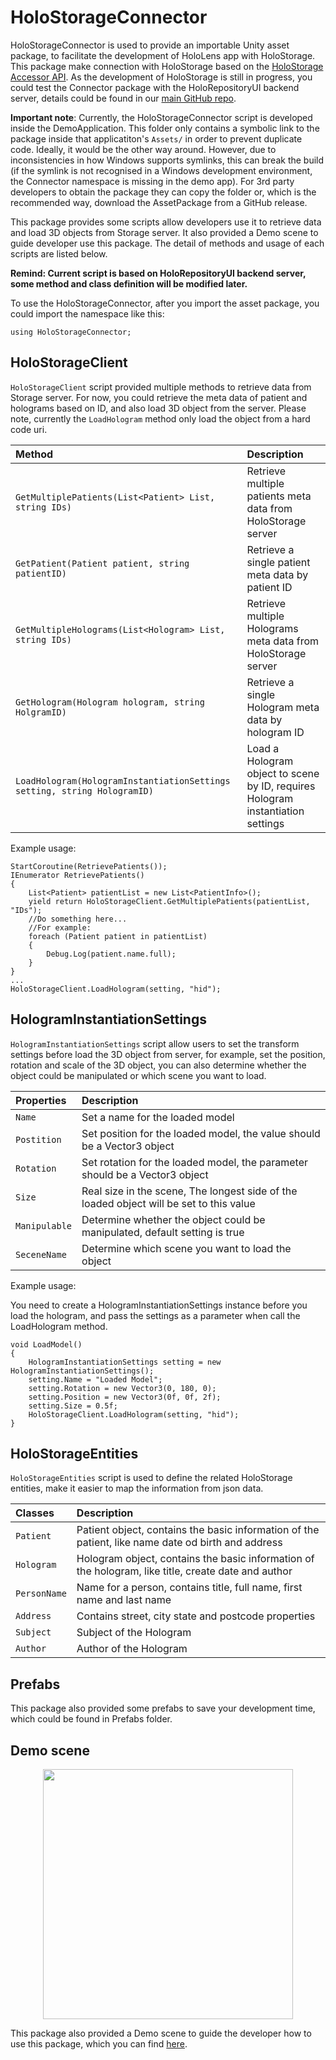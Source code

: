 # HoloStorageConnector
HoloStorageConnector is used to provide an importable Unity asset package, to facilitate the development of HoloLens app with HoloStorage. This package make connection with HoloStorage based on the [HoloStorage Accessor API](https://app.swaggerhub.com/apis/boonwj/HoloRepository/1.0.0#/default/get_patients). As the development of HoloStorage is still in progress, you could test the Connector package with the HoloRepositoryUI backend server, details could be found in our [main GitHub repo](https://github.com/nbckr/HoloRepository-Core).

**Important note**: Currently, the HoloStorageConnector script is developed inside the DemoApplication. This folder only contains a symbolic link to the package inside that applicatiton's `Assets/` in order to prevent duplicate code. Ideally, it would be the other way around. However, due to inconsistencies in how Windows supports symlinks, this can break the build (if the symlink is not recognised in a Windows development environment, the Connector namespace is missing in the demo app). For 3rd party developers to obtain the package they can copy the folder or, which is the recommended way, download the AssetPackage from a GitHub release. 

This package provides some scripts allow developers use it to retrieve data and load 3D objects from Storage server. It also provided a Demo scene to guide developer use this package. The detail of methods and usage of each scripts are listed below.

**Remind: Current script is based on HoloRepositoryUI backend server, some method and class definition will be modified later.**

To use the HoloStorageConnector, after you import the asset package, you could import the namespace like this:
```
using HoloStorageConnector;
```

## HoloStorageClient
`HoloStorageClient` script provided multiple methods to retrieve data from Storage server. For now, you could retrieve the meta data of patient and holograms based on ID, and also load 3D object from the server. Please note, currently the `LoadHologram` method only load the object from a hard code uri.

|Method|Description|
| :--- | :--- | 
|`GetMultiplePatients(List<Patient> List, string IDs)`|Retrieve multiple patients meta data from HoloStorage server|
|`GetPatient(Patient patient, string patientID)`|Retrieve a single patient meta data by patient ID|
|`GetMultipleHolograms(List<Hologram> List, string IDs)`|Retrieve multiple Holograms meta data from HoloStorage server|
|`GetHologram(Hologram hologram, string HolgramID)`|Retrieve a single Hologram meta data by hologram ID|
|`LoadHologram(HologramInstantiationSettings setting, string HologramID)`|Load a Hologram object to scene by ID, requires Hologram instantiation settings|

Example usage:
```
StartCoroutine(RetrievePatients());
IEnumerator RetrievePatients()
{        
    List<Patient> patientList = new List<PatientInfo>();
    yield return HoloStorageClient.GetMultiplePatients(patientList, "IDs");
    //Do something here...
    //For example:
    foreach (Patient patient in patientList)
    {
        Debug.Log(patient.name.full);
    }
}
...
HoloStorageClient.LoadHologram(setting, "hid");
```
## HologramInstantiationSettings
`HologramInstantiationSettings` script allow users to set the transform settings before load the 3D object from server, for example, set the position, rotation and scale of the 3D object, you can also determine whether the object could be manipulated or which scene you want to load.

|Properties|Description|
| :--- | :--- | 
|`Name`|Set a name for the loaded model|
|`Postition`|Set position for the loaded model, the value should be a Vector3 object|
|`Rotation`|Set rotation for the loaded model, the parameter should be a Vector3 object|
|`Size`|Real size in the scene, The longest side of the loaded object will be set to this value |
|`Manipulable`|Determine whether the object could be manipulated, default setting is true|
|`SeceneName`|Determine which scene you want to load the object|

Example usage:

You need to create a HologramInstantiationSettings instance before you load the hologram, and pass the settings as a parameter when call the LoadHologram method.
```
void LoadModel()
{
    HologramInstantiationSettings setting = new HologramInstantiationSettings();
    setting.Name = "Loaded Model";
    setting.Rotation = new Vector3(0, 180, 0);
    setting.Position = new Vector3(0f, 0f, 2f);
    setting.Size = 0.5f;
    HoloStorageClient.LoadHologram(setting, "hid");
}
```

## HoloStorageEntities
`HoloStorageEntities` script is used to define the related HoloStorage entities, make it easier to map the information from json data. 

|Classes|Description|
| :--- | :--- | 
|`Patient`|Patient object, contains the basic information of the patient, like name date od birth and address|
|`Hologram`|Hologram object, contains the basic information of the hologram, like title, create date and author|
|`PersonName`|Name for a person, contains title, full name, first name and last name|
|`Address`|Contains street, city state and postcode properties|
|`Subject`|Subject of the Hologram|
|`Author`|Author of the Hologram|

## Prefabs
This package also provided some prefabs to save your development time, which could be found in Prefabs folder.

## Demo scene
<p align="center">
    <img src="../HoloRepositoryDemoApplication/Images/DemoScene.png" height="400">
</p>

This package also provided a Demo scene to guide the developer how to use this package, which you can find [here](https://github.com/nbckr/HoloRepository-HoloLens/tree/LENS/Connector-Scripts/HoloStorageConnector/HoloRpository/Demo).
